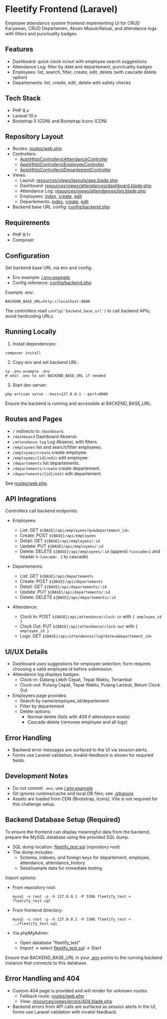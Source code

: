 # Fleetify Frontend (Laravel)

Employee attendance system frontend implementing UI for CRUD Karyawan, CRUD Departemen, Absen Masuk/Keluar, and attendance logs with filters and punctuality badges.

## Features

- Dashboard: quick clock in/out with employee search suggestions
- Attendance Log: filter by date and departement, punctuality badges
- Employees: list, search, filter, create, edit, delete (with cascade delete option)
- Departements: list, create, edit, delete with safety checks

## Tech Stack

- PHP 8.x
- Laravel 10.x
- Bootstrap 5 (CDN) and Bootstrap Icons (CDN)

## Repository Layout

- Routes: [routes/web.php](/routes/web.php:)
- Controllers:
  - [App\Http\Controllers\AttendanceController](fleetify-frontend/app/Http/Controllers/AttendanceController.php:1)
  - [App\Http\Controllers\EmployeeController](fleetify-frontend/app/Http/Controllers/EmployeeController.php:1)
  - [App\Http\Controllers\DepartementController](fleetify-frontend/app/Http/Controllers/DepartementController.php:1)
- Views:
  - Layout: [resources/views/layouts/app.blade.php](fleetify-frontend/resources/views/layouts/app.blade.php:1)
  - Dashboard: [resources/views/attendances/dashboard.blade.php](fleetify-frontend/resources/views/attendances/dashboard.blade.php:1)
  - Attendance Log: [resources/views/attendances/log.blade.php](fleetify-frontend/resources/views/attendances/log.blade.php:1)
  - Employees: [index](fleetify-frontend/resources/views/employees/index.blade.php:1), [create](fleetify-frontend/resources/views/employees/create.blade.php:1), [edit](fleetify-frontend/resources/views/employees/edit.blade.php:1)
  - Departements: [index](fleetify-frontend/resources/views/departements/index.blade.php:1), [create](fleetify-frontend/resources/views/departements/create.blade.php:1), [edit](fleetify-frontend/resources/views/departements/edit.blade.php:1)
- Backend base URL config: [config/backend.php](fleetify-frontend/config/backend.php:1)

## Requirements

- PHP 8.1+
- Composer

## Configuration

Set backend base URL via env and config:

- Env example: [/.env.example](fleetify-frontend/.env.example:1)
- Config reference: [config/backend.php](fleetify-frontend/config/backend.php:1)

Example .env:

```
BACKEND_BASE_URL=http://localhost:8080
```

The controllers read `config('backend.base_url')` to call backend APIs; avoid hardcoding URLs.

## Running Locally

1) Install dependencies:

```
composer install
```

2) Copy env and set backend URL:

```
cp .env.example .env
# edit .env to set BACKEND_BASE_URL if needed
```

3) Start dev server:

```
php artisan serve --host=127.0.0.1 --port=8000
```

Ensure the backend is running and accessible at BACKEND_BASE_URL.

## Routes and Pages

- `/` redirects to `/dashboard`.
- `/dashboard` Dashboard Absensi.
- `/attendance-log` Log Absensi, with filters.
- `/employees` list and search/filter employees.
- `/employees/create` create employee.
- `/employees/{id}/edit` edit employee.
- `/departements` list departements.
- `/departements/create` create departement.
- `/departements/{id}/edit` edit departement.

See [routes/web.php](fleetify-frontend/routes/web.php:1).

## API Integrations

Controllers call backend endpoints:

- Employees:
  - List: GET `${BASE}/api/employees?q=&departement_id=`
  - Create: POST `${BASE}/api/employees`
  - Detail: GET `${BASE}/api/employees/:id`
  - Update: PUT `${BASE}/api/employees/:id`
  - Delete: DELETE `${BASE}/api/employees/:id` (append `?cascade=1` and header `X-Cascade: 1` to cascade)

- Departements:
  - List: GET `${BASE}/api/departements`
  - Create: POST `${BASE}/api/departements`
  - Detail: GET `${BASE}/api/departements/:id`
  - Update: PUT `${BASE}/api/departements/:id`
  - Delete: DELETE `${BASE}/api/departements/:id`

- Attendance:
  - Clock In: POST `${BASE}/api/attendance/clock-in` with `{ employee_id }`
  - Clock Out: PUT `${BASE}/api/attendance/clock-out` with `{ employee_id }`
  - Logs: GET `${BASE}/api/attendances/log?date=&departement_id=`

## UI/UX Details

- Dashboard uses suggestions for employee selection; form requires choosing a valid employee id before submission.
- Attendance log displays badges:
  - Clock-in: Datang Lebih Cepat, Tepat Waktu, Terlambat
  - Clock-out: Pulang Cepat, Tepat Waktu, Pulang Lambat, Belum Clock Out
- Employees page provides:
  - Search by name/employee_id/departement
  - Filter by departement
  - Delete options:
    - Normal delete (fails with 409 if attendance exists)
    - Cascade delete (removes employee and all logs)

## Error Handling

- Backend error messages are surfaced to the UI via session alerts.
- Forms use Laravel validation; invalid-feedback is shown for required fields.

## Development Notes

- Do not commit `.env`; use [/.env.example](fleetify-frontend/.env.example:1)
- Git ignores runtime/cache and local DB files; see [.gitignore](fleetify-frontend/.gitignore:1)
- Assets are loaded from CDN (Bootstrap, Icons); Vite is not required for this challenge setup.

## Backend Database Setup (Required)

To ensure the frontend can display meaningful data from the backend, prepare the MySQL database using the provided SQL dump.

- SQL dump location: [fleetify_test.sql](../../fleetify_test.sql:1) (repository root)
- The dump includes:
  - Schema, indexes, and foreign keys for departement, employee, attendance, attendance_history
  - Seed/sample data for immediate testing

Import options:

- From repository root:
  ```
  mysql -u root -p -h 127.0.0.1 -P 3306 fleetify_test < fleetify_test.sql
  ```

- From frontend directory:
  ```
  mysql -u root -p -h 127.0.0.1 -P 3306 fleetify_test < ../fleetify_test.sql
  ```

- Via phpMyAdmin:
  - Open database "fleetify_test"
  - Import → select [fleetify_test.sql](../../fleetify_test.sql:1) → Start

Ensure that BACKEND_BASE_URL in your [.env](fleetify-frontend/.env.example:1) points to the running backend instance that connects to this database.

## Error Handling and 404

- Custom 404 page is provided and will render for unknown routes:
  - Fallback route: [routes/web.php](fleetify-frontend/routes/web.php:36)
  - View: [resources/views/errors/404.blade.php](fleetify-frontend/resources/views/errors/404.blade.php:1)
- Backend errors from API calls are surfaced as session alerts in the UI; forms use Laravel validation with invalid-feedback.
